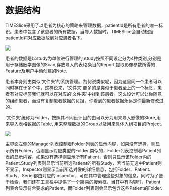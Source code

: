 # 数据结构

TIMESlice采用了以患者为核心的策略来管理数据，patientId是所有患者的唯一标识。患者中包含了该患者的所有数据，当导入数据时，TIMESlice会自动根据patientId将对应数据放到对应患者名下。

![](/images/dataManage/dataStructure.png)

患者的数据是以study为单位进行管理的,study按照不同设定分为4种类别,分别是用于存储医学图像的Scan<v-icon size='small' icon="mdi-image-multiple" color='yellow'/>,存放导入的表格条目的Report<v-icon size='small' icon="mdi-file-chart" color='yellow'/>,提取影像参数所得的Feature<v-icon size='small' icon="mdi-blur" color='yellow'/>及用户手动创建的Note<v-icon size='small' icon="mdi-text-box" color='yellow'/>.

患者本身则由类似'文件夹'的系统管理。为何说类似呢，因为这里同一个患者可以同时存在于多个中，这样说来，'文件夹'更多的是类似于患者至上的一个标签，患者有对应标签我们就可以在对应的'文件夹'中找到该患者。这么设计可以让你随意的组织患者，而没有复制患者数据的负担，你看到的患者数据永远是你最新修改过的。

'文件夹'统称为Folder，按照其不同设计目的由可以分为用来导入影像的Store<v-icon size='small' icon="mdi-layers" color='yellow'/>,用来导入表格数据的Table<v-icon size='small' icon="mdi-table-large" color='yellow'/>, 用来整理数据的Group<v-icon size='small' icon="mdi-select-group" color='yellow'/>以及用来具体入组项目的Project<v-icon size='small' icon="mdi-ballot" color='yellow'/>.

![](/images/dataManage/homeView.png)

主界面左侧的Manager列表控制着Folder列表的显示内容，如果没有选择，则显示所有Folder，否则显示对应类型的Folder.类似的，Folder列表控制着Patient列表的显示内容，如果没有选择则显示所有Patient，否则只显示该Folder内的Patient.Study列表则显示当前所选Patient的所有Study，若当前无选中Patient则不显示。Inspector则显示当前所选对像的详细信息，包括Folder、Patient、Study、Seriel都由对应的Inspector，可在其中管理这些对象的信息。同时为了便于检索，我们还在工具栏中提供了一个简易的搜索框，当其中有内容时，Patient列表会显示符合要求的Patient，而Folder列表则会显示包含这些Patient的Folder.

<Steps
:images="[
'/images/importScan/manager.png',
'/images/importScan/folder.png',
'/images/importScan/patient.png',
'/images/importScan/search.png'
]"
:titles="[
'选择Manager筛选对应的Folder',
'选择Folder筛选其中的Patient',
'选择Patient显示其所属的Study',
'检索patientId或patientName'
]"
/>
